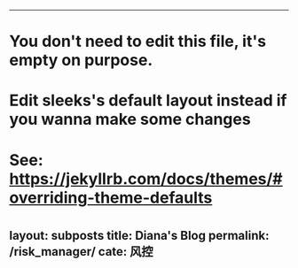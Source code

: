 <!--
 * @Author: handan 2300936182@qq.com
 * @Date: 2024-07-01 15:08:22
 * @LastEditors: handan 2300936182@qq.com
 * @LastEditTime: 2024-07-01 15:09:30
 * @FilePath: /HandanYU.github.io/risk_manager.md
 * @Description: 这是默认设置,请设置`customMade`, 打开koroFileHeader查看配置 进行设置: https://github.com/OBKoro1/koro1FileHeader/wiki/%E9%85%8D%E7%BD%AE
-->
---
#
# You don't need to edit this file, it's empty on purpose.
# Edit sleeks's default layout instead if you wanna make some changes
# See: https://jekyllrb.com/docs/themes/#overriding-theme-defaults
#
layout: subposts
title: Diana's Blog
permalink: /risk_manager/
cate: 风控
---
